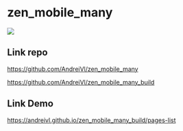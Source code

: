 # zen_mobile_many

![](https://andreivl.github.io/zen_mobile_many_build/images/preview-img-zen-mobile-many.jpg)

## Link repo
https://github.com/AndreiVl/zen_mobile_many

https://github.com/AndreiVl/zen_mobile_many_build

## Link Demo
https://andreivl.github.io/zen_mobile_many_build/pages-list